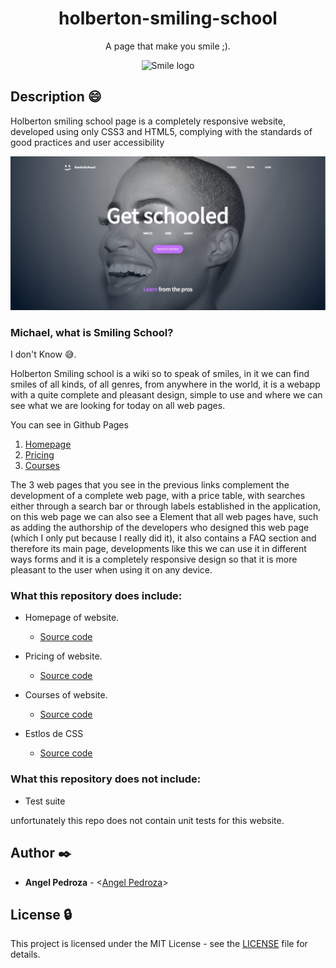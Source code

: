 <h1 align="center">holberton-smiling-school</h1>
<p align="center">A page that make you smile ;).</p>

<p align="center">
  <img src="https://angelpedroza.github.io/holberton-smiling-school/images/smile_on.png"
       alt="Smile logo"
       width="150"
  >
</p>

## Description :smile:

Holberton smiling school page is a completely responsive website, developed using only CSS3 and HTML5, complying with the standards of good practices and user accessibility

<p align="center">
  <img src="./images/readme_assets.png"
       alt="Preview page"
       width="600"
  >
</p>


### Michael, what is Smiling School?

I don't Know :sweat_smile:.

Holberton Smiling school is a wiki so to speak of smiles, in it we can find smiles of all kinds, of all genres, from anywhere in the world, it is a webapp with a quite complete and pleasant design, simple to use and where we can see what we are looking for today on all web pages.

You can see in Github Pages

1. [Homepage](https://angelpedroza.github.io/holberton-smiling-school/homepage.html)
2. [Pricing](https://angelpedroza.github.io/holberton-smiling-school/pricing.html)
3. [Courses](https://angelpedroza.github.io/holberton-smiling-school/courses.html)


The 3 web pages that you see in the previous links complement the development of a complete web page, with a price table, with searches either through a search bar or through labels established in the application, on this web page we can also see a Element that all web pages have, such as adding the authorship of the developers who designed this web page (which I only put because I really did it), it also contains a FAQ section and therefore its main page, developments like this we can use it in different ways forms and it is a completely responsive design so that it is more pleasant to the user when using it on any device.

### What this repository does include:

- Homepage of website.

  - [Source code](./homepage.html)

- Pricing of website.

  - [Source code](./pricing.html)
  
- Courses of website.

  - [Source code](./courses.html)
  

- Estlos de CSS

  - [Source code](./styles.css)

### What this repository does not include:

- Test suite

unfortunately this repo does not contain unit tests for this website.


## Author :black_nib:

- **Angel Pedroza** - <[Angel Pedroza](https://github.com/AngelPedroza)>

## License :lock:

This project is licensed under the MIT License - see the [LICENSE](./LICENSE) file for details.
